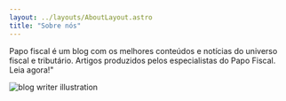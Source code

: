 ```yaml
---
layout: ../layouts/AboutLayout.astro
title: "Sobre nós"
---
```


Papo fiscal é um blog com os melhores conteúdos e notícias do universo fiscal e tributário. Artigos produzidos pelos especialistas do Papo Fiscal. Leia agora!"

<div>
  <img src="/papo-fiscal/assets/blog.svg" class="sm:w-1/2 mx-auto" alt="blog writer illustration">
</div>

